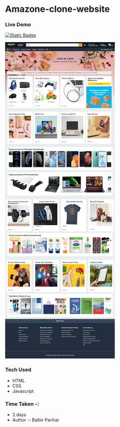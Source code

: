 # Amazone-clone-website

### Live Demo
[![Static Badge](https://img.shields.io/badge/click-me-here
)
](https://amazon-replica-website.netlify.app/)


![amazone-full-page-screenshot](Assets/amazon-clone-screenshot.png)

### Tech Used
- HTML
- CSS
- Javascript

### Time Taken -:
- 2 days
- Author -: Balbir Parihar